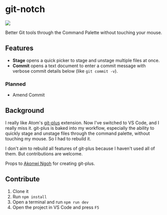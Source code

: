 # git-notch

[![](https://img.shields.io/vscode-marketplace/v/timomeh.git-notch.svg?style=flat-square&logo=visual-studio-code&label=Marketplace)](https://marketplace.visualstudio.com/items?itemName=timomeh.git-notch)

Better Git tools through the Command Palette without touching your mouse.

## Features

- **Stage** opens a quick picker to stage and unstage multiple files at once.
- **Commit** opens a text document to enter a commit message with verbose commit details below (like `git commit -v`).

### Planned

- Amend Commit

## Background

I really like Atom's [git-plus](https://github.com/akonwi/git-plus) extension. Now I've switched to VS Code, and I really miss it. git-plus is baked into my workflow, especially the ability to quickly stage and unstage files through the command palette, without touching my mouse. So I had to rebuild it.

I don't aim to rebuild all features of git-plus because I haven't used all of them. But contributions are welcome.

Props to [Akonwi Ngoh](https://github.com/akonwi) for creating git-plus.

## Contribute

1. Clone it
2. Run `npm install`
3. Open a terminal and run `npm run dev`
4. Open the project in VS Code and press `F5`
